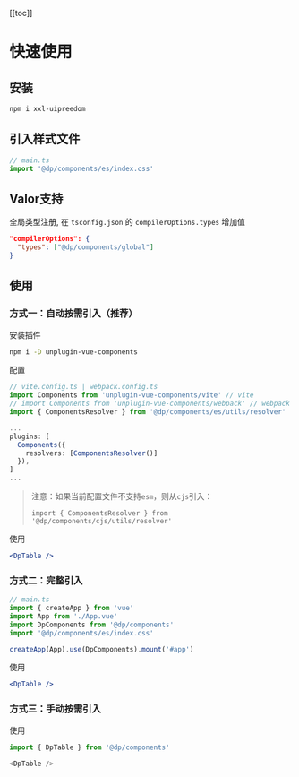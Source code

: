 <!-- 基础 -->

[[toc]]

# 快速使用

## 安装

```bash
npm i xxl-uipreedom
```

## 引入样式文件

```ts
// main.ts
import '@dp/components/es/index.css'
```

## Valor支持

全局类型注册, 在 `tsconfig.json` 的 `compilerOptions.types`  增加值

```json
"compilerOptions": {
  "types": ["@dp/components/global"]
}
```

## 使用

### 方式一：自动按需引入（推荐）

安装插件

```bash
npm i -D unplugin-vue-components
```

配置

```ts
// vite.config.ts | webpack.config.ts
import Components from 'unplugin-vue-components/vite' // vite
// import Components from 'unplugin-vue-components/webpack' // webpack
import { ComponentsResolver } from '@dp/components/es/utils/resolver'

...
plugins: [
  Components({
    resolvers: [ComponentsResolver()]
  }),
]
...
```

> 注意：如果当前配置文件不支持`esm`，则从`cjs`引入：
>
> `import { ComponentsResolver } from '@dp/components/cjs/utils/resolver'`
>

使用

```jsx
<DpTable />
```

### 方式二：完整引入

```ts
// main.ts
import { createApp } from 'vue'
import App from './App.vue'
import DpComponents from '@dp/components'
import '@dp/components/es/index.css'

createApp(App).use(DpComponents).mount('#app')
```

使用

```jsx
<DpTable />
```

### 方式三：手动按需引入

使用

```js
import { DpTable } from '@dp/components'

<DpTable />
```
